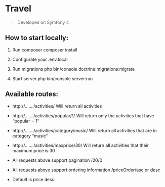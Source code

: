# Travel

> Developed on Symfony 4

## **How to start locally:**

1. Run composer
composer install

2. Configurate your .env.local

3. Run migrations
php bin/console doctrine:migrations:migrate

4. Start server
php bin/console server:run


## **Available routes:** 

- http://……./activities/
Will return all activities

- http://……./activities/popular/1/
Will return only the activities that have “popular = 1” 

- http://……./activities/category/music/
Will return all activities that are in category “music” 

- http://……./activities/maxprice/30/
Will return all activities that their maximum price is 30

- All requests above support pagination /20/0 
- All requests above support ordering information /priceOrder/asc or desc 
- Default is price desc. 

